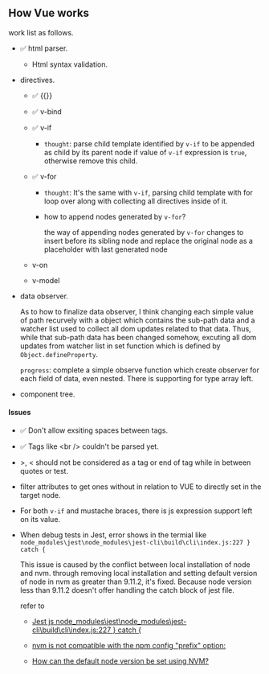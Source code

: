 ## How Vue works

work list as follows.

- ✅ html parser.
  - Html syntax validation.
- directives.
  - ✅ {{}}
  - ✅ v-bind
  - ✅ v-if
    - `thought`: parse child template identified by `v-if` to be appended as child by its parent node if value of `v-if` expression is `true`, otherwise remove this child.

  - ✅ v-for
    - `thought`: It's the same with `v-if`, parsing child template with for loop over along with collecting all directives inside of it.
    
    - how to append nodes generated by `v-for`? 

      the way of appending nodes generated by `v-for` changes to insert before its sibling node and replace the original node as a placeholder with last generated node
  - v-on
  - v-model

- data observer.

  As to how to finalize data observer, I think changing each simple value of path recurvely with a object which contains the sub-path data and a watcher list used to collect all dom updates related to that data. Thus, while that sub-path data has been changed somehow, excuting all dom updates from watcher list in set function which is defined by `Object.defineProperty`.

  `progress`: complete a simple observe function which create observer for each field of data, even nested.
  There is supporting for type array left.

- component tree.

#### Issues
- ✅ Don't allow exsiting spaces between tags.
- ✅ Tags like \<br /> couldn't be parsed yet.
- \>, < should not be considered as a tag or end of tag while in between quotes or test.
- filter attributes to get ones without in relation to VUE to directly set in the target node.
- For both `v-if` and mustache braces, there is js expression support left on its value. 
- When debug tests in Jest, error shows in the termial like `node_modules\jest\node_modules\jest-cli\build\cli\index.js:227 } catch {`

  This issue is caused by the conflict between local installation of node and nvm. through removing local installation and setting default version of node in nvm as greater than 9.11.2, it's fixed.
  Because node version less than 9.11.2 doesn't offer handling the catch block of jest file.

  refer to 
  - [Jest js node_modules\jest\node_modules\jest-cli\build\cli\index.js:227 } catch {](https://stackoverflow.com/questions/64660449/jest-js-node-modules-jest-node-modules-jest-cli-build-cli-index-js227-catch)

  - [nvm is not compatible with the npm config "prefix" option:](https://stackoverflow.com/questions/34718528/nvm-is-not-compatible-with-the-npm-config-prefix-option)

  - [How can the default node version be set using NVM?](https://stackoverflow.com/questions/47190861/how-can-the-default-node-version-be-set-using-nvm)

